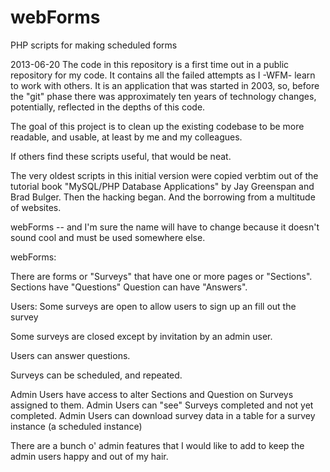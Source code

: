 webForms
========

PHP scripts for making scheduled forms


2013-06-20
The code in this repository is a first time out in a public repository for my code. It contains 
all the failed attempts as I -WFM- learn to work with others. It is an application that was started 
in 2003, so, before the "git" phase there was approximately ten years of technology changes, potentially, reflected 
in the depths of this code.

The goal of this project is to clean up the existing codebase to be more readable, and usable, at least 
by me and my colleagues. 

If others find these scripts useful, that would be neat.

The very oldest scripts in this initial version were copied verbtim out of the tutorial 
book "MySQL/PHP Database Applications" by Jay Greenspan and Brad Bulger. Then the hacking began.
And the borrowing from a multitude of websites.

webForms -- and I'm sure the name will have to change because it doesn't sound cool and must be used somewhere else.

webForms: 

There are forms or "Surveys" that have one or more pages or "Sections".
Sections have "Questions"
Question can have "Answers".

Users: Some surveys are open to allow users to sign up an fill out the survey
      
Some surveys are closed except by invitation by an admin user.

Users can answer questions.

Surveys can be scheduled, and repeated.

Admin Users have access to alter Sections and Question on Surveys assigned to them. 
Admin Users can "see" Surveys completed and not yet completed.
Admin Users can download survey data in a table for a survey instance (a scheduled instance)


There are a bunch o' admin features that I would like to add to keep the admin users happy and out of my hair.

